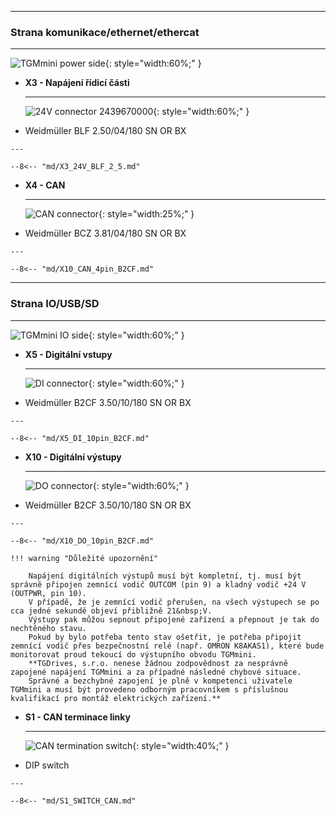 <!--##Konektory-->
___
### Strana komunikace/ethernet/ethercat
___

![TGMmini power side](../img/PWRside.png){: style="width:60%;" }


<div class="grid cards" markdown>

-   **X3 - Napájení řídicí části**

    ---
	![24V connector 2439670000](../../../../source/img/2439670000.svg){: style="width:60%;" }

-    Weidmüller BLF 2.50/04/180 SN OR BX

	---

	--8<-- "md/X3_24V_BLF_2_5.md"


-   **X4 - CAN**

    ---
	
	![CAN connector](../../../../source/img/1277270000.svg){: style="width:25%;" }

-    Weidmüller BCZ 3.81/04/180 SN OR BX

    ---

	--8<-- "md/X10_CAN_4pin_B2CF.md"
	
</div>	

___
### Strana IO/USB/SD
___

![TGMmini IO side](../img/IOside.png){: style="width:60%;" }


<div class="grid cards" markdown>

-   **X5 - Digitální vstupy**

    ---
	
	![DI connector](../../../../source/img/1277310000.svg){: style="width:60%;" }

-    Weidmüller B2CF 3.50/10/180 SN OR BX

    ---

	--8<-- "md/X5_DI_10pin_B2CF.md"
	
-   **X10 - Digitální výstupy**

    ---
	
	![DO connector](../../../../source/img/1277310000.svg){: style="width:60%;" }

-    Weidmüller B2CF 3.50/10/180 SN OR BX

    ---

	--8<-- "md/X10_DO_10pin_B2CF.md"
	
	!!! warning "Důležité upozornění"	
	
		Napájení digitálních výstupů musí být kompletní, tj. musí být správně připojen zemnící vodič OUTCOM (pin 9) a kladný vodič +24 V (OUTPWR, pin 10).
		V případě, že je zemnící vodič přerušen, na všech výstupech se po cca jedné sekundě objeví přibližně 21&nbsp;V. 
		Výstupy pak můžou sepnout připojené zařízení a přepnout je tak do nechtěného stavu. 
		Pokud by bylo potřeba tento stav ošetřit, je potřeba připojit zemnící vodič přes bezpečnostní relé (např. OMRON K8AKAS1), které bude monitorovat proud tekoucí do výstupního obvodu TGMmini. 
		**TGDrives, s.r.o. nenese žádnou zodpovědnost za nesprávně zapojené napájení TGMmini a za případné následné chybové situace. 
		Správné a bezchybné zapojení je plně v kompetenci uživatele TGMmini a musí být provedeno odborným pracovníkem s příslušnou kvalifikací pro montáž elektrických zařízení.**
	
-   **S1 - CAN terminace linky**

    ---
	
	![CAN termination switch](../../../../source/img/BPA01B.png){: style="width:40%;" }

-    DIP switch

    ---

	--8<-- "md/S1_SWITCH_CAN.md"

</div>